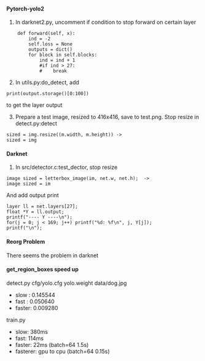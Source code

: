 #### Pytorch-yolo2
1. In darknet2.py, uncomment if condition to stop forward on certain layer
```
    def forward(self, x):
        ind = -2
        self.loss = None
        outputs = dict()
        for block in self.blocks:
            ind = ind + 1
            #if ind > 27:
            #    break
```
2. In utils.py:do_detect, add
```
print(output.storage()[0:100])
```
to get the layer output

3. Prepare a test image, resized to 416x416, save to test.png. Stop resize
in detect.py:detect
```
sized = img.resize((m.width, m.height)) ->
sized = img
```

#### Darknet
1. In src/detector.c:test_dector, stop resize
```
image sized = letterbox_image(im, net.w, net.h);  ->
image sized = im
```
And add output print
```
layer ll = net.layers[27];
float *Y = ll.output;
printf("---- Y ----\n");
for(j = 0; j < 169; j++) printf("%d: %f\n", j, Y[j]);
printf("\n");
```

#### Reorg Problem
There seems the problem in darknet

#### get_region_boxes speed up
detect.py cfg/yolo.cfg yolo.weight data/dog.jpg
- slow : 0.145544 
- fast : 0.050640
- faster: 0.009280

train.py
- slow: 380ms
- fast: 114ms
- faster: 22ms (batch=64 1.5s)
- fasterer: gpu to cpu  (batch=64 0.15s)
